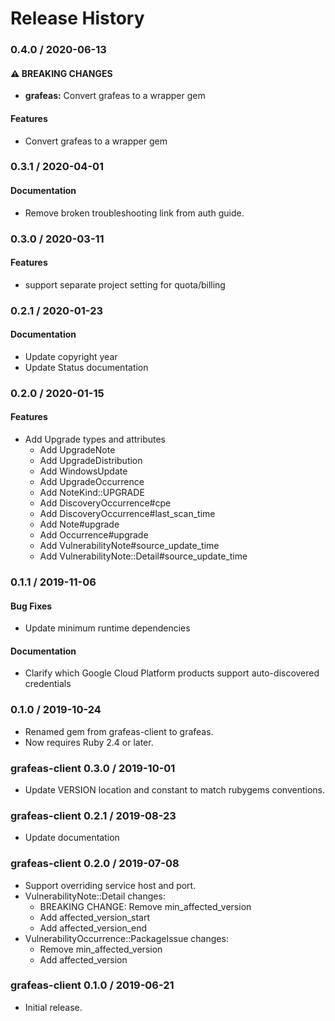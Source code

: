 # Release History

### 0.4.0 / 2020-06-13

#### ⚠ BREAKING CHANGES

* **grafeas:** Convert grafeas to a wrapper gem

#### Features

* Convert grafeas to a wrapper gem

### 0.3.1 / 2020-04-01

#### Documentation

* Remove broken troubleshooting link from auth guide.

### 0.3.0 / 2020-03-11

#### Features

* support separate project setting for quota/billing

### 0.2.1 / 2020-01-23

#### Documentation

* Update copyright year
* Update Status documentation

### 0.2.0 / 2020-01-15

#### Features

* Add Upgrade types and attributes
  * Add UpgradeNote
  * Add UpgradeDistribution
  * Add WindowsUpdate
  * Add UpgradeOccurrence
  * Add NoteKind::UPGRADE
  * Add DiscoveryOccurrence#cpe
  * Add DiscoveryOccurrence#last_scan_time
  * Add Note#upgrade
  * Add Occurrence#upgrade
  * Add VulnerabilityNote#source_update_time
  * Add VulnerabilityNote::Detail#source_update_time

### 0.1.1 / 2019-11-06

#### Bug Fixes

* Update minimum runtime dependencies

#### Documentation

* Clarify which Google Cloud Platform products support auto-discovered credentials

### 0.1.0 / 2019-10-24

* Renamed gem from grafeas-client to grafeas.
* Now requires Ruby 2.4 or later.

### grafeas-client 0.3.0 / 2019-10-01

* Update VERSION location and constant to match rubygems conventions.

### grafeas-client 0.2.1 / 2019-08-23

* Update documentation

### grafeas-client 0.2.0 / 2019-07-08

* Support overriding service host and port.
* VulnerabilityNote::Detail changes:
    * BREAKING CHANGE: Remove min_affected_version
    * Add affected_version_start
    * Add affected_version_end
* VulnerabilityOccurrence::PackageIssue changes:
    * Remove min_affected_version
    * Add affected_version

### grafeas-client 0.1.0 / 2019-06-21

* Initial release.
